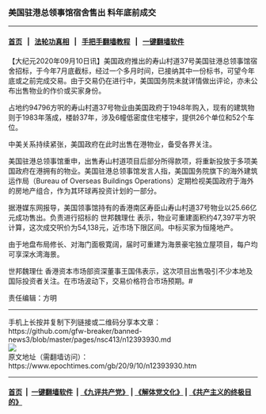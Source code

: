 ### 美国驻港总领事馆宿舍售出 料年底前成交
------------------------

#### [首页](https://github.com/gfw-breaker/banned-news3/blob/master/README.md) &nbsp;&nbsp;|&nbsp;&nbsp; [法轮功真相](https://github.com/begood0513/basic/blob/master/README.md)  &nbsp;&nbsp;|&nbsp;&nbsp; [手把手翻墙教程](https://github.com/gfw-breaker/guides/wiki)  &nbsp;&nbsp;|&nbsp;&nbsp; [一键翻墙软件](https://github.com/gfw-breaker/nogfw/blob/master/README.md)  



<div><p>
 【大纪元2020年09月10日讯】美国政府推出的寿山村道37号美国驻港总领事馆宿舍招标，于今年7月底截标，经过一个多月时间，已接纳其中一份标书，可望今年底或之前完成交易。由于交易仍在进行中，美国国务院未就详情做出评论，亦未公布出售物业的作价或买家身份。
</p>
<p>
 占地约94796方呎的寿山村道37号物业由美国政府于1948年购入，现有的建筑物则于1983年落成，楼龄37年，涉及6幢低密度住宅楼宇，提供26个单位和52个车位。
</p>
<p>
 中美关系持续紧张，美国政府在此时出售在港物业，备受各界关注。
</p>
<p>
 美国驻港总领事馆重申，出售寿山村道项目后部分所得款项，将重新投放于多项美国政府在港拥有的物业。美国驻港总领事馆发言人指，美国国务院旗下的海外建筑运作局（Bureau of Overseas Buildings Operations）定期检视美国政府于海外的房地产组合，作为其环球再投资计划的一部分。
</p>
<p>
 据港媒东网报导，美国领事馆持有的香港南区寿臣山寿山村道37号物业以25.66亿元成功售出。负责进行招标的
 <ok href="https://www.epochtimes.com/gb/tag/%E4%B8%96%E9%82%A6%E9%AD%8F%E7%90%86%E4%BB%95.html">
  世邦魏理仕
 </ok>
 表示，物业可重建面积约47,397平方呎计算，这次成交呎价为54,138元，近市场下限区间。中标买家为恒隆地产。
</p>
<p>
 由于地盘布局修长、对海门面极寛阔，届时可重建为海景豪宅独立屋项目，每户均可享深水湾海景。
</p>
<p>
 <ok href="https://www.epochtimes.com/gb/tag/%E4%B8%96%E9%82%A6%E9%AD%8F%E7%90%86%E4%BB%95.html">
  世邦魏理仕
 </ok>
 香港资本市场部资深董事王国伟表示，这次项目出售吸引不少本地及国际投资者关注。在市场波动下，交易价格符合市场预期。#
</p>
<p>
 责任编辑：方明
</p>
</div>
<hr/>
手机上长按并复制下列链接或二维码分享本文章：<br/>
https://github.com/gfw-breaker/banned-news3/blob/master/pages/nsc413/n12393930.md <br/>
<a href='https://github.com/gfw-breaker/banned-news3/blob/master/pages/nsc413/n12393930.md'><img src='https://github.com/gfw-breaker/banned-news3/blob/master/pages/nsc413/n12393930.md.png'/></a> <br/>
原文地址（需翻墙访问）：https://www.epochtimes.com/gb/20/9/10/n12393930.htm


------------------------
#### [首页](https://github.com/gfw-breaker/banned-news3/blob/master/README.md) &nbsp;|&nbsp; [一键翻墙软件](https://github.com/gfw-breaker/nogfw/blob/master/README.md) &nbsp;| [《九评共产党》](https://github.com/gfw-breaker/9ping.md/blob/master/README.md#九评之一评共产党是什么) | [《解体党文化》](https://github.com/gfw-breaker/jtdwh.md/blob/master/README.md) | [《共产主义的终极目的》](https://github.com/gfw-breaker/gczydzjmd.md/blob/master/README.md)


<img src='http://gfw-breaker.win/banned-news3/pages/nsc413/n12393930.md' width='0px' height='0px'/>